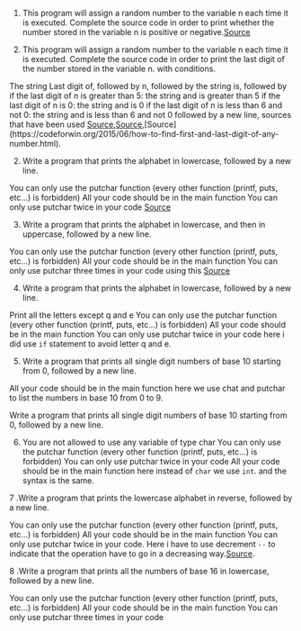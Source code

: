 1. This program will assign a random number to the variable n each time it is executed. Complete the source code in order to print whether the number stored in the variable n is positive or negative.[Source](https://beginnersbook.com/2015/02/c-program-to-check-whether-the-given-integer-is-positive-or-negative/)

2. This program will assign a random number to the variable n each time it is executed. Complete the source code in order to print the last digit of the number stored in the variable n. with conditions.

The string Last digit of, followed by
n, followed by
the string is, followed by
if the last digit of n is greater than 5: the string and is greater than 5
if the last digit of n is 0: the string and is 0
if the last digit of n is less than 6 and not 0: the string and is less than 6 and not 0
followed by a new line, sources that have been used [Source](https://stackoverflow.com/questions/4559654/c-objective-c-read-and-get-last-digit-of-integer),[Source](https://www.freecodecamp.org/news/if-statements-in-c/,),[Source](https://codeforwin.org/2015/06/how-to-find-first-and-last-digit-of-any-number.html).

2. Write a program that prints the alphabet in lowercase, followed by a new line.

You can only use the putchar function (every other function (printf, puts, etc…) is forbidden)
All your code should be in the main function
You can only use putchar twice in your code
[Source](https://www.tutorialspoint.com/c_standard_library/c_function_putchar.htm)

3. Write a program that prints the alphabet in lowercase, and then in uppercase, followed by a new line.

You can only use the putchar function (every other function (printf, puts, etc…) is forbidden)
All your code should be in the main function
You can only use putchar three times in your code
using this [Source](https://www.tutorialspoint.com/c_standard_library/c_function_putchar.htm)

4. Write a program that prints the alphabet in lowercase, followed by a new line.

Print all the letters except q and e
You can only use the putchar function (every other function (printf, puts, etc…) is forbidden)
All your code should be in the main function
You can only use putchar twice in your code
here i did use `if` statement to avoid letter q and e.

5. Write a program that prints all single digit numbers of base 10 starting from 0, followed by a new line.

All your code should be in the main function
here we use chat and putchar to list the numbers in base 10 from 0 to 9.

Write a program that prints all single digit numbers of base 10 starting from 0, followed by a new line.

6. You are not allowed to use any variable of type char
You can only use the putchar function (every other function (printf, puts, etc…) is forbidden)
You can only use putchar twice in your code
All your code should be in the main function
here instead of `char` we use `int`. and the syntax is the same.

7 .Write a program that prints the lowercase alphabet in reverse, followed by a new line.

You can only use the putchar function (every other function (printf, puts, etc…) is forbidden)
All your code should be in the main function
You can only use putchar twice in your code.
Here i have to use decrement `--` to indicate that the operation have to go
in a decreasing way.[Source](https://www.programiz.com/c-programming/c-operators).

8 .Write a program that prints all the numbers of base 16 in lowercase, followed by a new line.

You can only use the putchar function (every other function (printf, puts, etc…) is forbidden)
All your code should be in the main function
You can only use putchar three times in your code